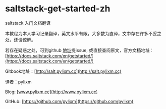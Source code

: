 # saltstack-get-started-zh

saltstack 入门文档翻译

本教程为本人学习记录翻译，英文水平有限，大多数为直译，文中存在许多不妥之处，还请谅解。

若存在疑惑之处，可到github [地址](https://github.com/pylixm/saltstack-get-started-zh)提issue, 或直接查阅原文，官方文档地址：[https://docs.saltstack.com/en/getstarted/](https://docs.saltstack.com/en/getstarted/)

Gitbook地址：[http://salt.pylixm.cc](http://salt.pylixm.cc)

译者：pylixm

Blog: [www.pylixm.cc](http://www.pylixm.cc)

GitHub: [https://github.com/pylixm](https://github.com/pylixm)



